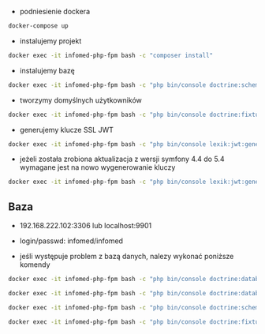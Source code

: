 
 - podniesienie dockera
```sh
docker-compose up
```
 - instalujemy projekt
```sh
docker exec -it infomed-php-fpm bash -c "composer install"
```
 - instalujemy bazę
```sh
docker exec -it infomed-php-fpm bash -c "php bin/console doctrine:schema:create"
```
 - tworzymy domyślnych użytkowników
```sh
docker exec -it infomed-php-fpm bash -c "php bin/console doctrine:fixtures:load"
```
- generujemy klucze SSL JWT
```sh
docker exec -it infomed-php-fpm bash -c "php bin/console lexik:jwt:generate-keypair"
```
- jeżeli została zrobiona aktualizacja z wersji symfony 4.4 do 5.4 wymagane jest na nowo wygenerowanie kluczy
```sh
docker exec -it infomed-php-fpm bash -c "php bin/console lexik:jwt:generate-keypair --overwrite"
```


## Baza
 - 192.168.222.102:3306 lub localhost:9901
 - login/passwd: infomed/infomed


 - jeśli występuje problem z bazą danych, nalezy wykonać poniższe komendy
```sh
docker exec -it infomed-php-fpm bash -c "php bin/console doctrine:database:drop --force"
```
```sh
docker exec -it infomed-php-fpm bash -c "php bin/console doctrine:database:create"
```
```sh
docker exec -it infomed-php-fpm bash -c "php bin/console doctrine:schema:create"
```
```sh
docker exec -it infomed-php-fpm bash -c "php bin/console doctrine:fixtures:load"
```
